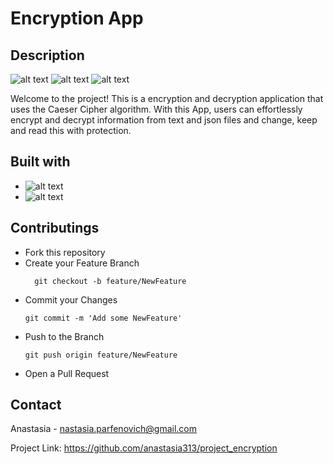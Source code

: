 # Encryption App
## Description
![ alt text ](https://img.shields.io/badge/last_commit-november-pink)
![ alt text ](https://img.shields.io/badge/tests-passing-blue)
![ alt text ](https://img.shields.io/badge/pull_requests-0-yellow)

Welcome to the project! This is a encryption and decryption application that uses the Caeser Cipher algorithm.
With this App, users can effortlessly encrypt and decrypt information from text and json files and change, keep and read this with protection.

## Built with
* ![ alt text ](https://img.shields.io/badge/python-green?style=for-the-badge&logo=python)
* ![ alt text ](https://img.shields.io/badge/sqlite-red?style=for-the-badge&logo=sqlite)

## Contributings
- Fork this repository
- Create your Feature Branch
  ```
    git checkout -b feature/NewFeature
  ```
- Commit your Changes
  ```
  git commit -m 'Add some NewFeature'
  ```
- Push to the Branch
  ```
  git push origin feature/NewFeature
  ```
- Open a Pull Request

## Contact
Anastasia - nastasia.parfenovich@gmail.com

Project Link: https://github.com/anastasia313/project_encryption